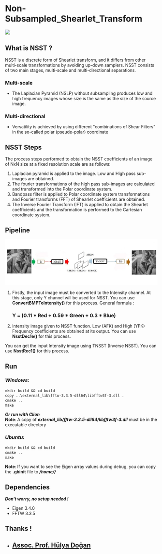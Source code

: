 # Non-Subsampled_Shearlet_Transform

[<img src="https://img.shields.io/badge/FFTW-3.3.5-76B900?style=for-the-badge" style="vertical-align:top margin:6px 4px">](http://www.fftw.org/install/windows.html)


## What is NSST ?
NSST is a discrete form of Shearlet transform, and it differs from other multi-scale transformations by avoiding up-down samplers. NSST consists of two main stages, multi-scale and multi-directional separations.

### Multi-scale
<ul>
  <li>
     The Laplacian Pyramid (NSLP) without subsampling produces low and high frequency images whose size is the same as the size of the source image.
  </li>
</ul>

### Multi-directional
<ul>
  <li>
     Versatility is achieved by using different "combinations of Shear Filters" in the so-called polar (pseude-polar) coordinate
  </li>
</ul>

## NSST Steps
The process steps performed to obtain the NSST coefficients of an image of NxN size at a fixed resolution scale are as follows:

<ol>
  <li>
    Laplacian pyramid is applied to the image. Low and High pass sub-images are obtained.
  </li>
  <li>
    The fourier transformations of the high pass sub-images are calculated and transformed into the Polar coordinate system.
  </li>
  <li>
    Bandpass filter is applied to Polar coordinate system transformations and Fourier transforms (FFT) of Shearlet coefficients are obtained.
  </li>
  <li>
    The Inverse Fourier Transform (IFT) is applied to obtain the Shearlet coefficients and the transformation is performed to the Cartesian coordinate system.
  </li>
</ol>

## Pipeline

![image 1](https://github.com/fbasatemur/Non-Subsampled_Shearlet_Transform/blob/main/screenshots/NSST_Design.jpg)

<ol>
  <li>
    Firstly, the input image must be converted to the Intensity channel. At this stage, only Y channel will be used for NSST. You can use <b>ConvertBMPToIntensity()</b> for this process. General formula :
     <h3> Y = (0.11 * Red + 0.59 * Green + 0.3 * Blue) </h3>
  </li>
  <li>
    Intensity image given to NSST function. Low (AFK) and High (YFK) Frequency coefficients are obtained at its output. You can use <b>NsstDec1e()</b> for this process.
  </li>
</ol>

You can get the input Intensity image using TNSST (Inverse NSST). You can use **NsstRec1()** for this process.


## Run

### ***Windows:***
```shell
mkdir build && cd build
copy ..\external_lib\fftw-3.3.5-dll64\libfftw3f-3.dll .
cmake ..
make
```

***Or run with Clion***  
**Note**: A copy of ***external_lib/fftw-3.3.5-dll64/libfftw3f-3.dll*** must be in the executable directory

### ***Ubuntu:***
```shell
mkdir build && cd build
cmake ..
make
```

**Note**: If you want to see the Eigen array values during debug, you can copy the **.gbinit** file to ***/home/<user-name>/***

## Dependencies
***Don't worry, no setup needed !***
- Eigen 3.4.0
- FFTW 3.3.5

## Thanks !
<ul>
  <li>
    <h2><a href="https://scholar.google.com/citations?hl=tr&user=Mq8UBzQAAAAJ" target="_blank">Assoc. Prof. Hülya Doğan</a></h2>
  </li>
</ul>
